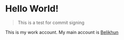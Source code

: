 # Hello World!

> This is a test for commit signing

This is my work account. My main account is [Belikhun](https://github.com/belivipro9x99)